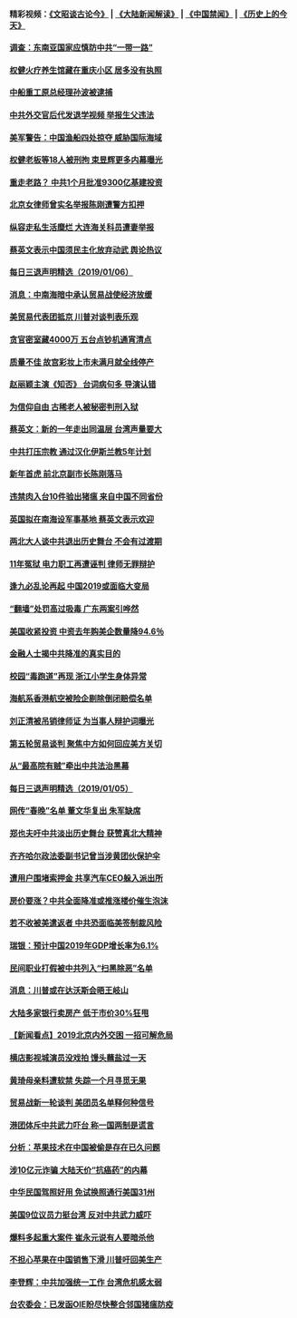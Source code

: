 #### 精彩视频：[《文昭谈古论今》](https://github.com/gfw-breaker/wenzhao/blob/master/README.md?t=01071230) | [《大陆新闻解读》](https://github.com/gfw-breaker/ntdtv-comedy/blob/master/README.md?t=01071230) | [《中国禁闻》](https://github.com/gfw-breaker/ntdtv-news/blob/master/README.md?t=01071230) | [《历史上的今天》](https://github.com/gfw-breaker/today-in-history/blob/master/README.md?t=01071230) 

#### [调查：东南亚国家应慎防中共“一带一路”](../pages/nsc413/n10959261.md?t=01071230) 

#### [权健火疗养生馆藏在重庆小区 居多没有执照](../pages/nsc413/n10958800.md?t=01071230) 

#### [中船重工原总经理孙波被逮捕](../pages/nsc413/n10958917.md?t=01071230) 


#### [中共外交官后代发退学视频 举报生父违法](../pages/nsc413/n10959069.md?t=01071230) 

#### [美军警告：中国渔船四处掠夺 威胁国际海域](../pages/nsc413/n10959047.md?t=01071230) 

#### [权健老板等18人被刑拘 束昱辉更多内幕曝光](../pages/nsc413/n10958371.md?t=01071230) 

#### [重走老路？ 中共1个月批准9300亿基建投资](../pages/nsc413/n10958188.md?t=01071230) 

#### [北京女律师曾实名举报陈刚遭警方扣押](../pages/nsc413/n10958400.md?t=01071230) 

#### [纵容走私生活糜烂 大连海关科员遭妻举报](../pages/nsc413/n10958428.md?t=01071230) 

#### [蔡英文表示中国须民主化放弃动武 舆论热议](../pages/nsc413/n10957973.md?t=01071230) 

#### [每日三退声明精选（2019/01/06）](../pages/nsc413/n10958411.md?t=01071230) 

#### [消息：中南海暗中承认贸易战使经济放缓](../pages/nsc413/n10958245.md?t=01071230) 

#### [美贸易代表团抵京 川普对谈判表乐观](../pages/nsc413/n10957808.md?t=01071230) 

#### [贪官密室藏4000万 五台点钞机通宵清点](../pages/nsc413/n10957933.md?t=01071230) 

#### [质量不佳 故宫彩妆上市未满月就全线停产](../pages/nsc413/n10957882.md?t=01071230) 

#### [赵丽颖主演《知否》 台词病句多 导演认错](../pages/nsc413/n10957835.md?t=01071230) 

#### [为信仰自由 古稀老人被秘密判刑入狱](../pages/nsc413/n10957547.md?t=01071230) 

#### [蔡英文：新的一年走出同温层 台湾声量要大](../pages/nsc413/n10957812.md?t=01071230) 

#### [中共打压宗教 通过汉化伊斯兰教5年计划](../pages/nsc413/n10957823.md?t=01071230) 

#### [新年首虎 前北京副市长陈刚落马](../pages/nsc413/n10957803.md?t=01071230) 

#### [违禁肉入台10件验出猪瘟 来自中国不同省份](../pages/nsc413/n10957772.md?t=01071230) 

#### [英国拟在南海设军事基地 蔡英文表示欢迎](../pages/nsc413/n10957760.md?t=01071230) 

#### [两北大人谈中共退出历史舞台 不会有过渡期](../pages/nsc413/n10957687.md?t=01071230) 

#### [11年冤狱 电力职工再遭诬判 律师无罪辩护](../pages/nsc413/n10953608.md?t=01071230) 

#### [逢九必乱论再起 中国2019或面临大变局](../pages/nsc413/n10957641.md?t=01071230) 

#### [“翻墙”处罚高过吸毒 广东两案引哗然](../pages/nsc413/n10957516.md?t=01071230) 

#### [美国收紧投资 中资去年购美企数量降94.6％](../pages/nsc413/n10956141.md?t=01071230) 


#### [金融人士揭中共降准的真实目的](../pages/nsc413/n10957002.md?t=01071230) 

#### [校园“毒跑道”再现 浙江小学生身体异常](../pages/nsc413/n10956524.md?t=01071230) 

#### [海航系香港航空被险企剔除倒闭赔偿名单](../pages/nsc413/n10956574.md?t=01071230) 

#### [刘正清被吊销律师证 为当事人辩护词曝光](../pages/nsc413/n10956671.md?t=01071230) 

#### [第五轮贸易谈判 聚焦中方如何回应美方关切](../pages/nsc413/n10956081.md?t=01071230) 

#### [从“最高院有贼”牵出中共法治黑幕](../pages/nsc413/n10936837.md?t=01071230) 

#### [每日三退声明精选（2019/01/05）](../pages/nsc413/n10956528.md?t=01071230) 

#### [网传“春晚”名单 董文华复出 朱军缺席](../pages/nsc413/n10956273.md?t=01071230) 

#### [郑也夫吁中共淡出历史舞台 获赞真北大精神](../pages/nsc413/n10956269.md?t=01071230) 

#### [齐齐哈尔政法委副书记曾当涉黄团伙保护伞](../pages/nsc413/n10956152.md?t=01071230) 

#### [遭用户围堵索押金 共享汽车CEO躲入派出所](../pages/nsc413/n10956044.md?t=01071230) 

#### [房价要涨？中共全面降准或推涨楼价催生泡沫](../pages/nsc413/n10954918.md?t=01071230) 

#### [若不收被美遣返者 中共恐面临美签制裁风险](../pages/nsc413/n10956098.md?t=01071230) 

#### [瑞银：预计中国2019年GDP增长率为6.1%](../pages/nsc413/n10955774.md?t=01071230) 

#### [民间职业打假被中共列入“扫黑除恶”名单](../pages/nsc413/n10955988.md?t=01071230) 

#### [消息：川普或在达沃斯会晤王岐山](../pages/nsc413/n10955960.md?t=01071230) 

#### [大陆多家银行卖房产 低于市价30%狂甩](../pages/nsc413/n10955775.md?t=01071230) 

#### [【新闻看点】2019北京内外交困 一招可解危局](../pages/nsc413/n10955989.md?t=01071230) 

#### [横店影视城演员没戏拍 馒头蘸盐过一天](../pages/nsc413/n10955980.md?t=01071230) 

#### [黄琦母亲料遭软禁 失踪一个月寻觅无果](../pages/nsc413/n10955904.md?t=01071230) 

#### [贸易战新一轮谈判 美团员名单释何种信号](../pages/nsc413/n10955951.md?t=01071230) 

#### [港团体斥中共武力吓台 称一国两制是谎言](../pages/nsc413/n10955874.md?t=01071230) 

#### [分析：苹果技术在中国被偷是存在已久问题](../pages/nsc413/n10955741.md?t=01071230) 

#### [涉10亿元诈骗 大陆天价“抗癌药”的内幕](../pages/nsc413/n10955031.md?t=01071230) 

#### [中华民国驾照好用 免试换照通行美国31州](../pages/nsc413/n10955803.md?t=01071230) 

#### [美国9位议员力挺台湾 反对中共武力威吓](../pages/nsc413/n10955749.md?t=01071230) 

#### [爆料多起重大案件 崔永元说有人要暗杀他](../pages/nsc413/n10955752.md?t=01071230) 


#### [不担心苹果在中国销售下滑 川普吁回美生产](../pages/nsc413/n10955732.md?t=01071230) 

#### [李登辉：中共加强统一工作 台湾危机感太弱](../pages/nsc413/n10955441.md?t=01071230) 

#### [台农委会：已发函OIE盼尽快整合邻国猪瘟防疫](../pages/nsc413/n10955699.md?t=01071230) 

